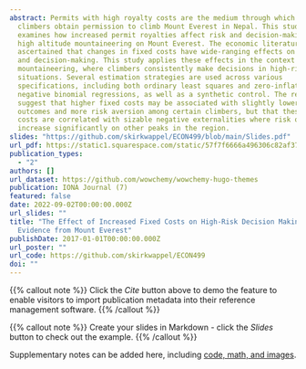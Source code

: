 ```yaml
---
abstract: Permits with high royalty costs are the medium through which mountain
  climbers obtain permission to climb Mount Everest in Nepal. This study
  examines how increased permit royalties affect risk and decision-making in
  high altitude mountaineering on Mount Everest. The economic literature has
  ascertained that changes in fixed costs have wide-ranging effects on behaviour
  and decision-making. This study applies these effects in the context of
  mountaineering, where climbers consistently make decisions in high-risk
  situations. Several estimation strategies are used across various
  specifications, including both ordinary least squares and zero-inflated
  negative binomial regressions, as well as a synthetic control. The results
  suggest that higher fixed costs may be associated with slightly lower risk
  outcomes and more risk aversion among certain climbers, but that these higher
  costs are correlated with sizable negative externalities where risk outcomes
  increase significantly on other peaks in the region.
slides: "https://github.com/skirkwappel/ECON499/blob/main/Slides.pdf"
url_pdf: https://static1.squarespace.com/static/57f7f6666a496306c82af376/t/631bdc0ee262f068e08e32f3/1662770220730/IONA-2022-Volume-VII.pdf
publication_types:
  - "2"
authors: []
url_dataset: https://github.com/wowchemy/wowchemy-hugo-themes
publication: IONA Journal (7)
featured: false
date: 2022-09-02T00:00:00.000Z
url_slides: ""
title: "The Effect of Increased Fixed Costs on High-Risk Decision Making:
  Evidence from Mount Everest"
publishDate: 2017-01-01T00:00:00.000Z
url_poster: ""
url_code: https://github.com/skirkwappel/ECON499
doi: ""
---
```


{{% callout note %}}
Click the _Cite_ button above to demo the feature to enable visitors to import publication metadata into their reference management software.
{{% /callout %}}

{{% callout note %}}
Create your slides in Markdown - click the _Slides_ button to check out the example.
{{% /callout %}}

Supplementary notes can be added here, including [code, math, and images](https://wowchemy.com/docs/writing-markdown-latex/).
